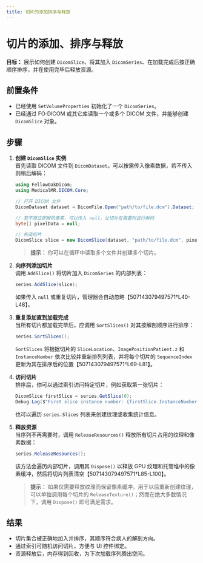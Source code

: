 ```yaml
---
title: 切片的添加排序与释放
---
```


# 切片的添加、排序与释放

**目标：** 展示如何创建 `DicomSlice`、将其加入 `DicomSeries`、在加载完成后按正确顺序排序，并在使用完毕后释放资源。

## 前置条件

- 已经使用 `SetVolumeProperties` 初始化了一个 `DicomSeries`。
- 已经通过 FO‑DICOM 或其它库读取一个或多个 DICOM 文件，并能够创建 `DicomSlice` 对象。

## 步骤

1. **创建 `DicomSlice` 实例**  
   首先读取 DICOM 文件到 `DicomDataset`。可以按需传入像素数据，若不传入则稍后解码：

   ```csharp
   using FellowOakDicom;
   using MedicalMR.DICOM.Core;

   // 打开 DICOM 文件
   DicomDataset dataset = DicomFile.Open("path/to/file.dcm").Dataset;

   // 若不想立即解码像素，可以传入 null，让切片在需要时自行解码
   byte[] pixelData = null;

   // 构造切片
   DicomSlice slice = new DicomSlice(dataset, "path/to/file.dcm", pixelData);
   ```

   > **提示：** 你可以在循环中读取多个文件并创建多个切片。

2. **向序列添加切片**  
   调用 `AddSlice()` 将切片加入 `DicomSeries` 的内部列表：

   ```csharp
   series.AddSlice(slice);
   ```

   如果传入 `null` 或重复切片，管理器会自动忽略【507143079497571†L40-L48】。

3. **重复添加直到加载完成**  
   当所有切片都加载完毕后，应调用 `SortSlices()` 对其按解剖顺序进行排序：

   ```csharp
   series.SortSlices();
   ```

   `SortSlices` 将根据切片的 `SliceLocation`、`ImagePositionPatient.z` 和 `InstanceNumber` 依次比较并重新排列列表，并将每个切片的 `SequenceIndex` 更新为其在排序后的位置【507143079497571†L69-L81】。

4. **访问切片**  
   排序后，你可以通过索引访问特定切片，例如获取第一张切片：

   ```csharp
   DicomSlice firstSlice = series.GetSlice(0);
   Debug.Log($"First slice instance number: {firstSlice.InstanceNumber}");
   ```

   也可以遍历 `series.Slices` 列表来创建纹理或收集统计信息。

5. **释放资源**  
   当序列不再需要时，调用 `ReleaseResources()` 释放所有切片占用的纹理和像素数据：

   ```csharp
   series.ReleaseResources();
   ```

   该方法会遍历内部切片，调用其 `Dispose()` 以释放 GPU 纹理和托管堆中的像素缓冲，然后将切片列表清空【507143079497571†L85-L100】。

   > **提示：** 如果仅需要释放纹理而保留像素缓冲，用于以后重新创建纹理，可以单独调用每个切片的 `ReleaseTexture()`；然而在绝大多数情况下，调用 `Dispose()` 即可满足需求。

## 结果

- 切片集合被正确地加入并排序，其顺序符合病人的解剖方向。
- 通过索引可随机访问切片，方便与 UI 控件绑定。
- 资源释放后，内存得到回收，为下次加载序列腾出空间。
